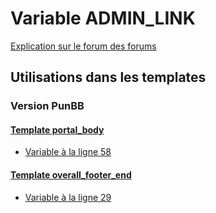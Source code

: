 # Variable ADMIN_LINK
[Explication sur le forum des forums](http://forum.forumactif.com/t294113-listing-des-variables#ADMIN_LINK)

## Utilisations dans les templates

### Version PunBB

#### [Template portal_body](punbb/portal_body.md)
* [Variable à la ligne 58](../punbb/portal_body.tpl#L58)

#### [Template overall_footer_end](punbb/overall_footer_end.md)
* [Variable à la ligne 29](../punbb/overall_footer_end.tpl#L29)